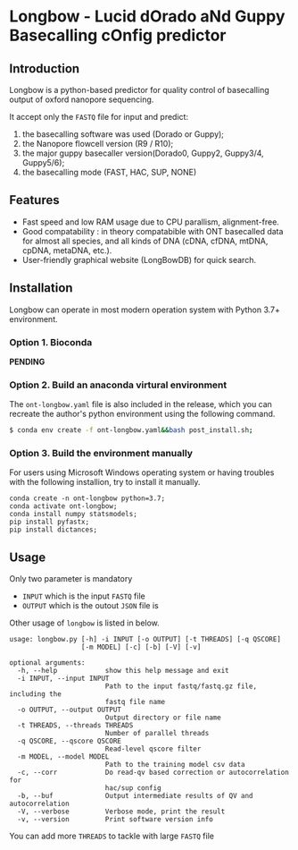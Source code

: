 # Longbow - Lucid dOrado aNd Guppy Basecalling cOnfig predictor

## Introduction
Longbow is a python-based predictor for quality control of basecalling output of oxford nanopore sequencing.

It accept only the `FASTQ` file for input and predict:
1. the basecalling software was used (Dorado or Guppy);
2. the Nanopore flowcell version (R9 / R10);
3. the major guppy basecaller version(Dorado0, Guppy2, Guppy3/4, Guppy5/6);
4. the basecalling mode (FAST, HAC, SUP, NONE)


## Features
- Fast speed and low RAM usage due to CPU parallism, alignment-free.
- Good compatability : in theory compatabible with ONT basecalled data for almost all species, and all kinds of DNA (cDNA, cfDNA, mtDNA, cpDNA, metaDNA, etc.).
- User-friendly graphical website (LongBowDB) for quick search.


## Installation
Longbow can operate in most modern operation system with Python 3.7+ environment. 
### Option 1. Bioconda
__PENDING__


### Option 2. Build an anaconda virtural environment
The `ont-longbow.yaml` file is also included in the release, which you can recreate the author's python environment using the following command.
```bash
$ conda env create -f ont-longbow.yaml&&bash post_install.sh;
```

### Option 3. Build the environment manually
For users using Microsoft Windows operating system or having troubles with the following installion, try to install it manually.
```
conda create -n ont-longbow python=3.7;
conda activate ont-longbow;
conda install numpy statsmodels;
pip install pyfastx;
pip install dictances;
```


## Usage
Only two parameter is mandatory 
- `INPUT` which is the input `FASTQ` file
- `OUTPUT` which is the outout `JSON` file is


Other usage of `longbow` is listed in below. 
```
usage: longbow.py [-h] -i INPUT [-o OUTPUT] [-t THREADS] [-q QSCORE]
                  [-m MODEL] [-c] [-b] [-V] [-v]

optional arguments:
  -h, --help            show this help message and exit
  -i INPUT, --input INPUT
                        Path to the input fastq/fastq.gz file, including the
                        fastq file name
  -o OUTPUT, --output OUTPUT
                        Output directory or file name
  -t THREADS, --threads THREADS
                        Number of parallel threads
  -q QSCORE, --qscore QSCORE
                        Read-level qscore filter
  -m MODEL, --model MODEL
                        Path to the training model csv data
  -c, --corr            Do read-qv based correction or autocorrelation for
                        hac/sup config
  -b, --buf             Output intermediate results of QV and autocorrelation
  -V, --verbose         Verbose mode, print the result
  -v, --version         Print software version info
```
You can add more `THREADS` to tackle with large `FASTQ` file


